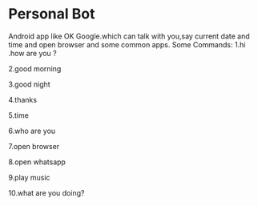 # Personal Bot 
Android app like OK Google.which can talk with you,say current date and time and open browser and some common apps.
Some Commands:
1.hi .how are you ?

2.good morning

3.good night

4.thanks

5.time

6.who are you

7.open browser

8.open whatsapp

9.play music

10.what are you doing?
